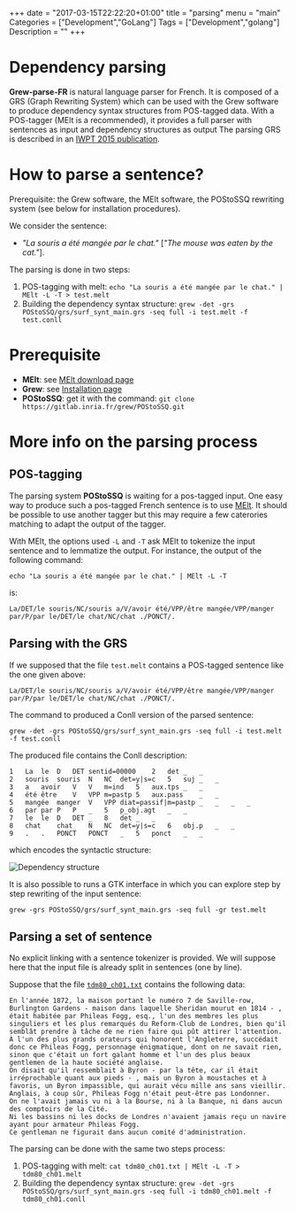 +++
date = "2017-03-15T22:22:20+01:00"
title = "parsing"
menu = "main"
Categories = ["Development","GoLang"]
Tags = ["Development","golang"]
Description = ""
+++

# Dependency parsing

**Grew-parse-FR** is natural language parser for French.
It is composed of a GRS (Graph Rewriting System) which can be used with the Grew software to produce dependency syntax structures from POS-tagged data.
With a POS-tagger (MElt is a recommended), it provides a full parser with sentences as input and dependency structures as output
The parsing GRS is described in an [IWPT 2015 publication](https://hal.inria.fr/hal-01188694).

# How to parse a sentence?
Prerequisite: the Grew software, the MElt software, the POStoSSQ rewriting system (see below for installation procedures).

We consider the sentence:

- *"La souris a été mangée par le chat."* [*"The mouse was eaten by the cat."*].

The parsing is done in two steps:

1. POS-tagging with melt: `echo "La souris a été mangée par le chat." | MElt -L -T > test.melt`
2. Building the dependency syntax structure: `grew -det -grs POStoSSQ/grs/surf_synt_main.grs -seq full -i test.melt -f test.conll`


# Prerequisite

 * **MElt**: see [MElt download page](https://gforge.inria.fr/frs/?group_id=481)
 * **Grew**: see [Installation page](../installation)
 * **POStoSSQ**: get it with the command: `git clone https://gitlab.inria.fr/grew/POStoSSQ.git`

# More info on the parsing process

## POS-tagging
The parsing system **POStoSSQ** is waiting for a pos-tagged input.
One easy way to produce such a pos-tagged French sentence is to use [MElt](https://gforge.inria.fr/frs/?group_id=481).
It should be possible to use another tagger but this may require a few caterories matching to adapt the output of the tagger.

With MElt, the options used `-L` and `-T` ask MElt to tokenize the input sentence and to lemmatize the output.
For instance, the output of the following command:

`echo "La souris a été mangée par le chat." | MElt -L -T`

is:

```
La/DET/le souris/NC/souris a/V/avoir été/VPP/être mangée/VPP/manger par/P/par le/DET/le chat/NC/chat ./PONCT/.
```

## Parsing with the GRS

If we supposed that the file `test.melt` contains a POS-tagged sentence like the one given above:

```
La/DET/le souris/NC/souris a/V/avoir été/VPP/être mangée/VPP/manger par/P/par le/DET/le chat/NC/chat ./PONCT/.
```

The command to produced a Conll version of the parsed sentence:

`grew -det -grs POStoSSQ/grs/surf_synt_main.grs -seq full -i test.melt -f test.conll`

The produced file contains the Conll description:
```
1	La	le	D	DET	sentid=00000	2	det	_	_
2	souris	souris	N	NC	det=y|s=c	5	suj	_	_
3	a	avoir	V	V	m=ind	5	aux.tps	_	_
4	été	être	V	VPP	m=pastp	5	aux.pass	_	_
5	mangée	manger	V	VPP	diat=passif|m=pastp	_	_	_	_
6	par	par	P	P	_	5	p_obj.agt	_	_
7	le	le	D	DET	_	8	det	_	_
8	chat	chat	N	NC	det=y|s=c	6	obj.p	_	_
9	.	.	PONCT	PONCT	_	5	ponct	_	_
```

which encodes the syntactic structure:

![Dependency structure](/img/test.surf.svg)

It is also possible to runs a GTK interface in which you can explore step by step rewriting of the input sentence:

`grew -grs POStoSSQ/grs/surf_synt_main.grs -seq full -gr test.melt`

## Parsing a set of sentence
No explicit linking with a sentence tokenizer is provided.
We will suppose here that the input file is already split in sentences (one by line).

Suppose that the file [`tdm80_ch01.txt`](/examples/tdm80_ch01.txt) contains the following data:

```
En l'année 1872, la maison portant le numéro 7 de Saville-row, Burlington Gardens - maison dans laquelle Sheridan mourut en 1814 - , était habitée par Phileas Fogg, esq., l'un des membres les plus singuliers et les plus remarqués du Reform-Club de Londres, bien qu'il semblât prendre à tâche de ne rien faire qui pût attirer l'attention.
À l'un des plus grands orateurs qui honorent l'Angleterre, succédait donc ce Phileas Fogg, personnage énigmatique, dont on ne savait rien, sinon que c'était un fort galant homme et l'un des plus beaux gentlemen de la haute société anglaise.
On disait qu'il ressemblait à Byron - par la tête, car il était irréprochable quant aux pieds - , mais un Byron à moustaches et à favoris, un Byron impassible, qui aurait vécu mille ans sans vieillir.
Anglais, à coup sûr, Phileas Fogg n'était peut-être pas Londonner.
On ne l'avait jamais vu ni à la Bourse, ni à la Banque, ni dans aucun des comptoirs de la Cité.
Ni les bassins ni les docks de Londres n'avaient jamais reçu un navire ayant pour armateur Phileas Fogg.
Ce gentleman ne figurait dans aucun comité d'administration.
```

The parsing can be done with the same two steps process:

1. POS-tagging with melt: `cat tdm80_ch01.txt | MElt -L -T > tdm80_ch01.melt`
2. Building the dependency syntax structure: `grew -det -grs POStoSSQ/grs/surf_synt_main.grs -seq full -i tdm80_ch01.melt -f tdm80_ch01.conll`

